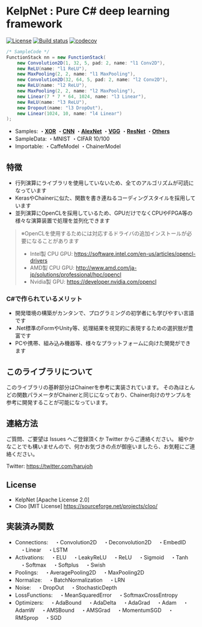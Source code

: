 # KelpNet : Pure C# deep learning framework
[![License](https://img.shields.io/badge/License-Apache%202.0-blue.svg)](https://opensource.org/licenses/Apache-2.0) [![Build status](https://ci.appveyor.com/api/projects/status/a51hnuaat3ldsdmo?svg=true)](https://ci.appveyor.com/project/harujoh/kelpnet) [![codecov](https://codecov.io/gh/harujoh/KelpNet/branch/master/graph/badge.svg)](https://codecov.io/gh/harujoh/KelpNet)

```java
/* SampleCode */
FunctionStack nn = new FunctionStack(
    new Convolution2D(1, 32, 5, pad: 2, name: "l1 Conv2D"),
    new ReLU(name: "l1 ReLU"),
    new MaxPooling(2, 2, name: "l1 MaxPooling"),
    new Convolution2D(32, 64, 5, pad: 2, name: "l2 Conv2D"),
    new ReLU(name: "l2 ReLU"),
    new MaxPooling(2, 2, name: "l2 MaxPooling"),
    new Linear(7 * 7 * 64, 1024, name: "l3 Linear"),
    new ReLU(name: "l3 ReLU"),
    new Dropout(name: "l3 DropOut"),
    new Linear(1024, 10, name: "l4 Linear")
);
```

- Samples:
・[**XOR**](https://github.com/harujoh/KelpNet/blob/master/KelpNet.Sample/Samples/Sample1.cs)
・[**CNN**](https://github.com/harujoh/KelpNet/blob/master/KelpNet.Sample/Samples/Sample5.cs)
・[**AlexNet**](https://github.com/harujoh/KelpNet/blob/master/KelpNet.Sample/Samples/Sample19.cs)
・[**VGG**](https://github.com/harujoh/KelpNet/blob/master/KelpNet.Sample/Samples/Sample15.cs)
・[**ResNet**](https://github.com/harujoh/KelpNet/blob/master/KelpNet.Sample/Samples/Sample17.cs)
・[**Others**](https://github.com/harujoh/KelpNet/tree/master/KelpNet.Sample)
- SampleData:
・MNIST
・CIFAR 10/100
- Importable:
・CaffeModel
・ChainerModel


## 特徴
- 行列演算にライブラリを使用していないため、全てのアルゴリズムが可読になっています
- KerasやChainerに似た、関数を書き連ねるコーディングスタイルを採用しています
- 並列演算にOpenCLを採用しているため、GPUだけでなくCPUやFPGA等の様々な演算装置で処理を並列化できます
> ※OpenCLを使用するためには対応するドライバの追加インストールが必要になることがあります
> - Intel製 CPU GPU: https://software.intel.com/en-us/articles/opencl-drivers
> - AMD製 CPU GPU: http://www.amd.com/ja-jp/solutions/professional/hpc/opencl
> - Nvidia製 GPU: https://developer.nvidia.com/opencl

### C#で作られているメリット
- 開発環境の構築がカンタンで、プログラミングの初学者にも学びやすい言語です
- .Net標準のFormやUnity等、処理結果を視覚的に表現するための選択肢が豊富です
- PCや携帯、組み込み機器等、様々なプラットフォームに向けた開発ができます

## このライブラリについて
このライブラリの基幹部分はChainerを参考に実装されています。
その為ほとんどの関数パラメータがChainerと同じになっており、Chainer向けのサンプルを参考に開発することが可能になっています。



## 連絡方法
ご質問、ご要望は Issues へご登録頂くか Twitter からご連絡ください。
細やかなことでも構いませんので、何かお気づきの点が御座いましたら、お気軽にご連絡ください。

Twitter: https://twitter.com/harujoh



## License
- KelpNet [Apache License 2.0]
- Cloo [MIT License] https://sourceforge.net/projects/cloo/

## 実装済み関数
- Connections:
　・Convolution2D
　・Deconvolution2D
　・EmbedID
　・Linear
　・LSTM
- Activations:
　・ELU
　・LeakyReLU
　・ReLU
　・Sigmoid
　・Tanh
　・Softmax
　・Softplus
　・Swish
- Poolings:
　・AveragePooling2D
　・MaxPooling2D
- Normalize:
　・BatchNormalization
　・LRN
- Noise:
　・DropOut
　・StochasticDepth
- LossFunctions:
　・MeanSquaredError
　・SoftmaxCrossEntropy
- Optimizers:
　・AdaBound
　・AdaDelta
　・AdaGrad
　・Adam
　・AdamW
　・AMSBound
　・AMSGrad 
　・MomentumSGD
　・RMSprop
　・SGD
